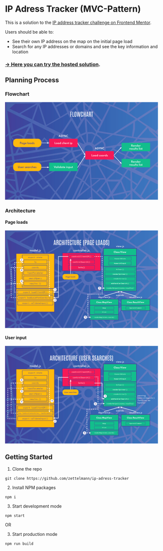 # IP Adress Tracker (MVC-Pattern)

This is a solution to the [IP address tracker challenge on Frontend Mentor](https://www.frontendmentor.io/challenges/ip-address-tracker-I8-0yYAH0). 

Users should be able to:

- See their own IP address on the map on the initial page load
- Search for any IP addresses or domains and see the key information and location

### [&rarr; Here you can try the hosted solution](https://upbeat-wozniak-30eecb.netlify.app/).

## Planning Process

### Flowchart


![](https://raw.githubusercontent.com/zettelmann/ip-adress-tracker/main/flowchart.jpg)


### Architecture
#### Page loads

![](https://raw.githubusercontent.com/zettelmann/ip-adress-tracker/main/architecture-page-loads.jpg)

#### User input

![](https://raw.githubusercontent.com/zettelmann/ip-adress-tracker/main/architecture-user-searches.jpg)

## Getting Started

1. Clone the repo
```
git clone https://github.com/zettelmann/ip-adress-tracker
```

2. Install NPM packages
```
npm i
```

3. Start development mode
```
npm start
```

OR

3. Start production mode
```
npm run build
```
